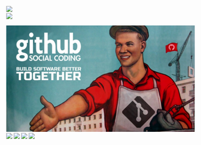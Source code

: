<img src="https://github-readme-stats.vercel.app/api?username=vituwc&hide=issues&title_color=6bbbca&icon_color=6bbbca&show_icons=1&hide_border=1&text_color=fff&bg_color=transparent&custom_title=Github%20Stats" width="600px"/><br/>
<img src="https://github-readme-stats.vercel.app/api/top-langs/?username=vituwc&hide_border=1&layout=compact&text_color=fff&bg_color=transparent&hide=html,eagle,css,vue,javascript&title_color=6bbbca" width="600px"/>

<img src="https://github.com/vituwc/vituwc/blob/main/communist-github.jpg" alt="Comunista">

<img src="https://img.shields.io/badge/python-3670A0?style=for-the-badge&logo=python&logoColor=ffdd54" />
<img src="https://img.shields.io/badge/bash_script-%23121011.svg?style=for-the-badge&logo=gnu-bash&logoColor=white" />
<img src="https://img.shields.io/badge/ruby-%23CC342D.svg?style=for-the-badge&logo=ruby&logoColor=white" />
<img src="https://img.shields.io/badge/c-%2300599C.svg?style=for-the-badge&logo=c&logoColor=white" />
